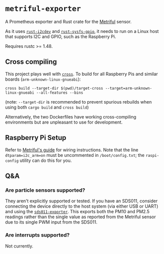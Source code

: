 # `metriful-exporter`

A Prometheus exporter and Rust crate for the [Metriful][metriful] sensor.

As it uses [`rust-i2cdev`] and [`rust-sysfs-gpio`], it needs to run on a Linux
host that supports I2C and GPIO, such as the Raspberry Pi.

Requires rustc >= 1.48.

[metriful]: https://github.com/metriful/sensor
[`rust-i2cdev`]: https://github.com/rust-embedded/rust-i2cdev
[`rust-sysfs-gpio`]: https://github.com/rust-embedded/rust-sysfs-gpio

## Cross compiling

This project plays well with [`cross`]. To build for all Raspberry Pis and
similar boards (`arm-unknown-linux-gnueabi`):

```
cross build --target-dir $(pwd)/target-cross --target=arm-unknown-linux-gnueabi --all-features --bins
```

(note: `--target-dir` is recommended to prevent spurious rebuilds when using
both `cargo build` and `cross build`)

Alternatively, the two Dockerfiles have working cross-compiling environments
but are unpleasant to use for development.

[`cross`]: https://github.com/rust-embedded/cross

## Raspberry Pi Setup

Refer to [Metriful's guide][guide] for wiring instructions. Note that the line
`dtparam=i2c_arm=on` must be uncommented in `/boot/config.txt`; the
`raspi-config` utility can do this for you.

[guide]: https://github.com/metriful/sensor#use-with-raspberry-pi

## Q&A

### Are particle sensors supported?

They aren't explicitly supported or tested. If you have an SDS011, consider
connecting the device directly to the host system (via either USB or UART) and
using the [`sds011-exporter`]. This exports both the PM10 and PM2.5 readings
rather than the single value as reported from the Metriful sensor due to its
single PWM input from the SDS011.

[`sds011-exporter`]: https://github.com/timothyb89/sds011-exporter

### Are interrupts supported?

Not currently.
